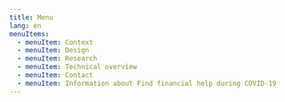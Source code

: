 ```yaml
---
title: Menu
lang: en
menuItems:
  - menuItem: Context
  - menuItem: Design
  - menuItem: Research
  - menuItem: Technical overview
  - menuItem: Contact
  - menuItem: Information about Find financial help during COVID-19
---
```

